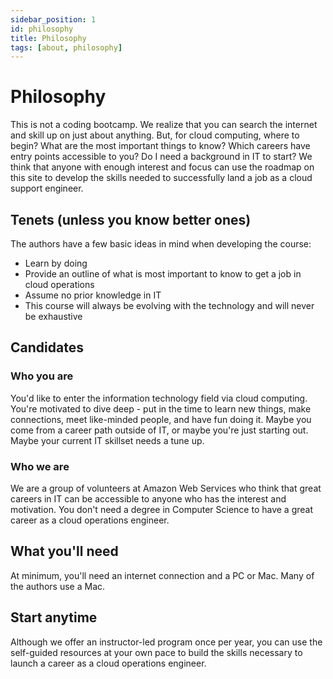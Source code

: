 ```yaml
---
sidebar_position: 1
id: philosophy
title: Philosophy
tags: [about, philosophy]
---
```


# Philosophy
This is not a coding bootcamp. We realize that you can search the internet and skill up
on just about anything. But, for cloud computing, where to begin? What are the most important things to know? Which
careers have entry points accessible to you? Do I need a background in IT to start? We think that anyone with enough
interest and focus can use the roadmap on this site to develop the skills needed to successfully land a job as
a cloud support engineer.

## Tenets (unless you know better ones)
The authors have a few basic ideas in mind when developing the course:
* Learn by doing
* Provide an outline of what is most important to know to get a job in cloud operations
* Assume no prior knowledge in IT
* This course will always be evolving with the technology and will never be exhaustive


## Candidates
### Who you are
You'd like to enter the information technology field via cloud computing. You're motivated to dive deep - put in the time to 
learn new things, make connections, meet like-minded people, and have fun doing it. Maybe you come from a career path
outside of IT, or maybe you're just starting out. Maybe your current IT skillset needs a tune up.

### Who we are
We are a group of volunteers at Amazon Web Services who think that great careers in IT can be accessible to
anyone who has the interest and motivation. You don't need a degree in Computer Science to have a great career
as a cloud operations engineer.


## What you'll need
At minimum, you'll need an internet connection and a PC or Mac. Many of the authors use a Mac.

## Start anytime
Although we offer an instructor-led program once per year, you can use the self-guided resources
at your own pace to build the skills necessary to launch a career as a cloud operations engineer.